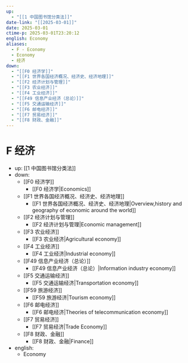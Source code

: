 ```yaml
---
up:
  - "[[1 中国图书馆分类法]]"
date-link: "[[2025-03-01]]"
date: 2025-03-01
ctime-p: 2025-03-01T23:20:12
english: Economy
aliases:
  - F - Economy
  - Economy
  - 经济
down:
  - "[[F0 经济学]]"
  - "[[F1 世界各国经济概况、经济史、经济地理]]"
  - "[[F2 经济计划与管理]]"
  - "[[F3 农业经济]]"
  - "[[F4 工业经济]]"
  - "[[F49 信息产业经济（总论）]]"
  - "[[F5 交通运输经济]]"
  - "[[F6 邮电经济]]"
  - "[[F7 贸易经济]]"
  - "[[F8 财政、金融]]"
---
```


# F 经济

- up: [[1 中国图书馆分类法]]
- down:
	- [[F0 经济学]]
		- [[F0 经济学|Economics]]
	- [[F1 世界各国经济概况、经济史、经济地理]]
		- [[F1 世界各国经济概况、经济史、经济地理|Overview,history and geography of economic around the world]]
	- [[F2 经济计划与管理]]
		- [[F2 经济计划与管理|Economic management]]
	- [[F3 农业经济]]
		- [[F3 农业经济|Agricultural economy]]
	- [[F4 工业经济]]
		- [[F4 工业经济|Industrial economy]]
	- [[F49 信息产业经济（总论）]]
		- [[F49 信息产业经济（总论）|Information industry economy]]
	- [[F5 交通运输经济]]
		- [[F5 交通运输经济|Transportation economy]]
	- [[F59 旅游经济]]
		- [[F59 旅游经济|Tourism economy]]
	- [[F6 邮电经济]]
		- [[F6 邮电经济|Theories of telecommunication economy]]
	- [[F7 贸易经济]]
		- [[F7 贸易经济|Trade Economy]]
	- [[F8 财政、金融]]
		- [[F8 财政、金融|Finance]]
- english:
	- Economy
